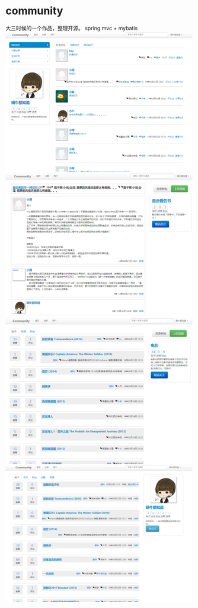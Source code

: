 # community
大三时候的一个作品，整理开源。
spring mvc + mybatis
 ![image](https://raw.githubusercontent.com/SnailKnows/community/master/screenshot/home.png)
 ![image](https://raw.githubusercontent.com/SnailKnows/community/master/screenshot/post.png)
 ![image](https://raw.githubusercontent.com/SnailKnows/community/master/screenshot/group.png)
 ![image](https://raw.githubusercontent.com/SnailKnows/community/master/screenshot/user.png)
